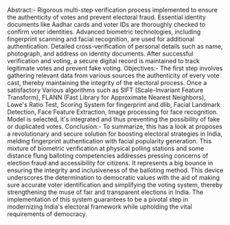 Abstract:-
Rigorous multi-step verification process implemented to ensure the authenticity of votes and prevent electoral fraud. Essential identity documents like Aadhar cards and voter IDs are thoroughly checked to confirm voter identities. Advanced biometric technologies, including fingerprint scanning and facial recognition, are used for additional authentication. Detailed cross-verification of personal details such as name, photograph, and address on identity documents. After successful verification and voting, a secure digital record is maintained to track legitimate votes and prevent fake voting.
Objectives:-
The first step involves gathering relevant data from various sources  the authenticity of every vote cast, thereby maintaining the integrity of the electoral process.
Once a satisfactory Various algorithms such as SIFT (Scale-Invariant Feature Transform), FLANN (Fast Library for Approximate Nearest Neighbors), Lowe's Ratio Test, Scoring System for fingerprint and dlib, Facial Landmark Detection, Face Feature Extraction, Image processing for face recognition.
Model is selected, it's integrated and thus preventing the possibility of fake or duplicated votes. 
Conclusion:-
To summarize, this has a look at proposes a revolutionary and secure solution for boosting electoral strategies in India, melding fingerprint authentication with facial popularity generation. This mixture of biometric verification at physical polling stations and some distance flung balloting competencies addresses pressing concerns of election fraud and accessibility for citizens. It represents a big bounce in ensuring the integrity and inclusiveness of the balloting method. This device underscores the determination to democratic values with the aid of making sure accurate voter identification and simplifying the voting system, thereby strengthening the muse of fair and transparent elections in India. The implementation of this system guarantees to be a pivotal step in modernizing India's electoral framework while upholding the vital requirements of democracy.




	


